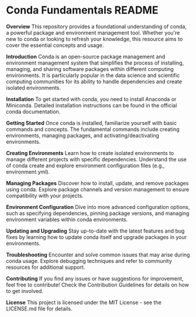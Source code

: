 
# **Conda Fundamentals README**

**Overview**
This repository provides a foundational understanding of conda, a powerful package and environment management tool. Whether you're new to conda or looking to refresh your knowledge, this resource aims to cover the essential concepts and usage.

**Introduction**
Conda is an open-source package management and environment management system that simplifies the process of installing, managing, and sharing software packages within different computing environments. It is particularly popular in the data science and scientific computing communities for its ability to handle dependencies and create isolated environments.

**Installation**
To get started with conda, you need to install Anaconda or Miniconda. Detailed installation instructions can be found in the official conda documentation.

**Getting Started**
Once conda is installed, familiarize yourself with basic commands and concepts. The fundamental commands include creating environments, managing packages, and activating/deactivating environments.

**Creating Environments**
Learn how to create isolated environments to manage different projects with specific dependencies. Understand the use of conda create and explore environment configuration files (e.g., environment.yml).

**Managing Packages**
Discover how to install, update, and remove packages using conda. Explore package channels and version management to ensure compatibility with your projects.

**Environment Configuration**
Dive into more advanced configuration options, such as specifying dependencies, pinning package versions, and managing environment variables within conda environments.

**Updating and Upgrading**
Stay up-to-date with the latest features and bug fixes by learning how to update conda itself and upgrade packages in your environments.

**Troubleshooting**
Encounter and solve common issues that may arise during conda usage. Explore debugging techniques and refer to community resources for additional support.

**Contributing**
If you find any issues or have suggestions for improvement, feel free to contribute! Check the Contribution Guidelines for details on how to get involved.

**License**
This project is licensed under the MIT License - see the LICENSE.md file for details.
